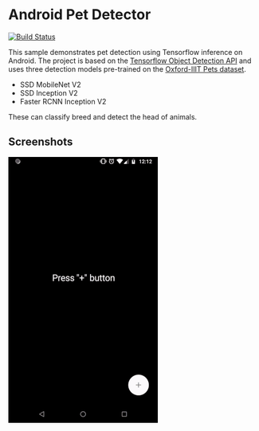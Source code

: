 # Android Pet Detector

[![Build Status](https://travis-ci.org/pillarpond/petdetector.svg?branch=master)](https://travis-ci.org/pillarpond/petdetector)

This sample demonstrates pet detection using Tensorflow inference on Android. The project is based on the [Tensorflow Object Detection API](https://github.com/tensorflow/models/blob/master/research/object_detection/g3doc/running_pets.md) and uses three detection models pre-trained on the [Oxford-IIIT Pets dataset](http://www.robots.ox.ac.uk/~vgg/data/pets/).
* SSD MobileNet V2
* SSD Inception V2
* Faster RCNN Inception V2

These can classify breed and detect the head of animals. 

## Screenshots
![demo](./demo.gif)
